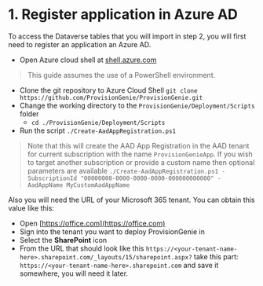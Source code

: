 # 1. Register application in Azure AD

To access the Dataverse tables that you will import in step 2, you will first need to register an application an Azure AD.

- Open Azure cloud shell at [shell.azure.com](https://shell.azure.com)
> This guide assumes the use of a PowerShell environment.
- Clone the git repository to Azure Cloud Shell `git clone https://github.com/ProvisionGenie/ProvisionGenie.git`
- Change the working directory to the `ProvisionGenie/Deployment/Scripts` folder
    - `cd ./ProvisionGenie/Deployment/Scripts`
- Run the script `./Create-AadAppRegistration.ps1`
> Note that this will create the AAD App Registration in the  AAD tenant for current subscription with the name `ProvisionGenieApp`. If you wish to target another subscription or provide a custom name then optional parameters are available `./Create-AadAppRegistration.ps1 -SubscriptionId "00000000-0000-0000-0000-000000000000" -AadAppName MyCustomAadAppName`

Also you will need the URL of your Microsoft 365 tenant. You can obtain this value like this:

- Open [https://office.com](https://office.com)
- Sign into the tenant you want to deploy ProvisionGenie in
- Select the **SharePoint** icon
- From the URL that should look like this `https://<your-tenant-name-here>.sharepoint.com/_layouts/15/sharepoint.aspx?` take this part: `https://<your-tenant-name-here>.sharepoint.com` and save it somewhere, you will need it later. 